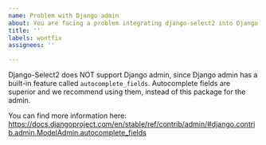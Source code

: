 ```yaml
---
name: Problem with Django admin
about: You are facing a problem integrating django-select2 into Django's admin interface
title: ''
labels: wontfix
assignees: ''

---
```


Django-Select2 does NOT support Django admin, since Django admin has a built-in feature called `autocomplete_fields`. Autocomplete fields are superior and we recommend using them, instead of this package for the admin.

You can find more information here:
https://docs.djangoproject.com/en/stable/ref/contrib/admin/#django.contrib.admin.ModelAdmin.autocomplete_fields
